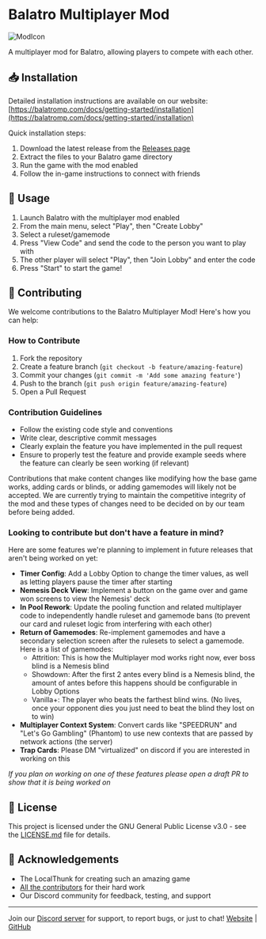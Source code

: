 # Balatro Multiplayer Mod

![ModIcon](https://github.com/Balatro-Multiplayer/BalatroMultiplayer/blob/2cd9015963c1118e0b849f11e7c335f97b74f36c/assets/2x/modicon.png)

A multiplayer mod for Balatro, allowing players to compete with each other.

## 📥 Installation

Detailed installation instructions are available on our website:
[https://balatromp.com/docs/getting-started/installation](https://balatromp.com/docs/getting-started/installation)

Quick installation steps:

1. Download the latest release from the [Releases page](https://github.com/Balatro-Multiplayer/BalatroMultiplayer/releases)
2. Extract the files to your Balatro game directory
3. Run the game with the mod enabled
4. Follow the in-game instructions to connect with friends

## 🎲 Usage

1. Launch Balatro with the multiplayer mod enabled
2. From the main menu, select "Play", then "Create Lobby"
3. Select a ruleset/gamemode
4. Press "View Code" and send the code to the person you want to play with
5. The other player will select "Play", then "Join Lobby" and enter the code
6. Press "Start" to start the game!
   
## 🤝 Contributing

We welcome contributions to the Balatro Multiplayer Mod! Here's how you can help:

### How to Contribute

1. Fork the repository
2. Create a feature branch (`git checkout -b feature/amazing-feature`)
3. Commit your changes (`git commit -m 'Add some amazing feature'`)
4. Push to the branch (`git push origin feature/amazing-feature`)
5. Open a Pull Request

### Contribution Guidelines

- Follow the existing code style and conventions
- Write clear, descriptive commit messages
- Clearly explain the feature you have implemented in the pull request
- Ensure to properly test the feature and provide example seeds where the feature can clearly be seen working (if relevant)

Contributions that make content changes like modifying how the base game works, adding cards or blinds, or adding gamemodes will likely not be accepted. We are currently trying to maintain the competitive integrity of the mod and these types of changes need to be decided on by our team before being added.

### Looking to contribute but don't have a feature in mind?

Here are some features we're planning to implement in future releases that aren't being worked on yet:
- **Timer Config**: Add a Lobby Option to change the timer values, as well as letting players pause the timer after starting
- **Nemesis Deck View**: Implement a button on the game over and game won screens to view the Nemesis' deck
- **In Pool Rework**: Update the pooling function and related multiplayer code to independently handle ruleset and gamemode bans (to prevent our card and ruleset logic from interfering with each other)
- **Return of Gamemodes**: Re-implement gamemodes and have a secondary selection screen after the rulesets to select a gamemode. Here is a list of gamemodes:
  - Attrition: This is how the Multiplayer mod works right now, ever boss blind is a Nemesis blind
  - Showdown: After the first 2 antes every blind is a Nemesis blind, the amount of antes before this happens should be configurable in Lobby Options
  - Vanilla+: The player who beats the farthest blind wins. (No lives, once your opponent dies you just need to beat the blind they lost on to win)
- **Multiplayer Context System**: Convert cards like "SPEEDRUN" and "Let's Go Gambling" (Phantom) to use new contexts that are passed by network actions (the server)
- **Trap Cards**: Please DM "virtualized" on discord if you are interested in working on this

*If you plan on working on one of these features please open a draft PR to show that it is being worked on*

## 📜 License

This project is licensed under the GNU General Public License v3.0 - see the [LICENSE.md](https://github.com/V-rtualized/balatro-multiplayer/blob/main/LICENSE.md) file for details.

## 👏 Acknowledgements

- The LocalThunk for creating such an amazing game
- [All the contributors](https://github.com/Balatro-Multiplayer/BalatroMultiplayer/graphs/contributors) for their hard work
- Our Discord community for feedback, testing, and support

---

Join our [Discord server](https://discord.gg/balatromp) for support, to report bugs, or just to chat!
[Website](https://balatromp.com) | [GitHub](https://github.com/Balatro-Multiplayer/balatro-multiplayer)
